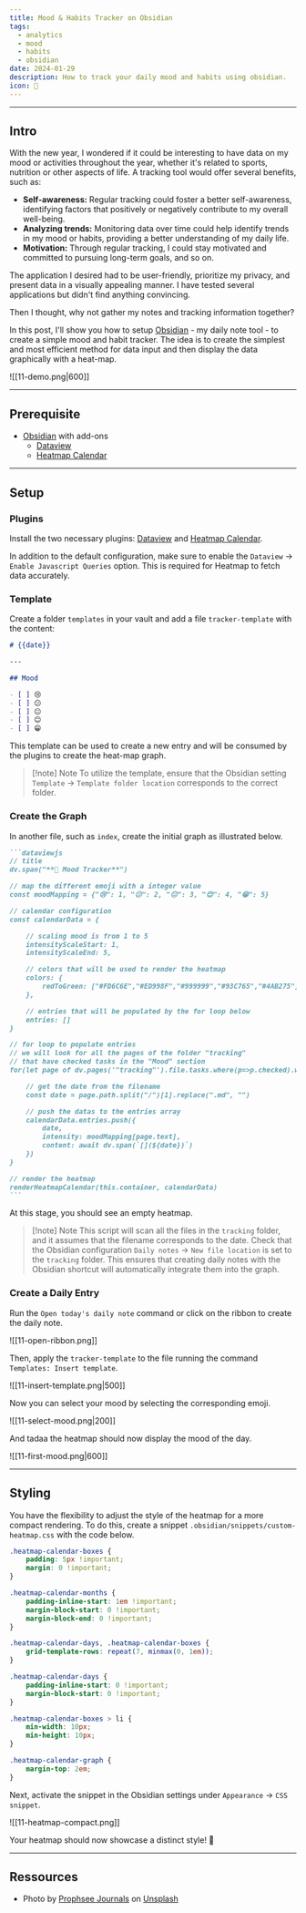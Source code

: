 ```yaml
---
title: Mood & Habits Tracker on Obsidian
tags:
  - analytics
  - mood
  - habits
  - obsidian
date: 2024-01-29
description: How to track your daily mood and habits using obsidian.
icon: 📅
---
```


---
## Intro

With the new year, I wondered if it could be interesting to have data on my mood or activities throughout the year, whether it's related to sports, nutrition or other aspects of life. A tracking tool would offer several benefits, such as:
- **Self-awareness:** Regular tracking could foster a better self-awareness, identifying factors that positively or negatively contribute to my overall well-being.
- **Analyzing trends:** Monitoring data over time could help identify trends in my mood or habits, providing a better understanding of my daily life.
- **Motivation:** Through regular tracking, I could stay motivated and committed to pursuing long-term goals, and so on.


The application I desired had to be user-friendly, prioritize my privacy, and present data in a visually appealing manner. I have tested several applications but didn't find anything convincing.

Then I thought, why not gather my notes and tracking information together?

In this post, I'll show you how to setup [Obsidian](https://obsidian.md/) - my daily note tool - to create a simple mood and habit tracker. The idea is to create the simplest and most efficient method for data input and then display the data graphically with a heat-map.

![[11-demo.png|600]]

---
## Prerequisite

- [Obsidian](https://obsidian.md/) with add-ons
	- [Dataview](https://github.com/blacksmithgu/obsidian-dataview)
	- [Heatmap Calendar](https://github.com/Richardsl/heatmap-calendar-obsidian)

---
## Setup

### Plugins

Install the two necessary plugins: [Dataview](https://github.com/blacksmithgu/obsidian-dataview) and [Heatmap Calendar](https://github.com/Richardsl/heatmap-calendar-obsidian).

In addition to the default configuration, make sure to enable the `Dataview` -> `Enable Javascript Queries` option. This is required for Heatmap to fetch data accurately.

### Template

Create a folder `templates` in your vault and add a file `tracker-template` with the content:

```md
# {{date}}

---

## Mood

- [ ] 😢
- [ ] 😕
- [ ] 😐
- [ ] 😊
- [ ] 😁

```

This template can be used to create a new entry and will be consumed by the plugins to create the heat-map graph.

> [!note] Note
> To utilize the template, ensure that the Obsidian setting `Template` -> `Template folder location` corresponds to the correct folder.

### Create the Graph

In another file, such as `index`, create the initial graph as illustrated below.


````md
```dataviewjs
// title
dv.span("**🙌 Mood Tracker**")

// map the different emoji with a integer value
const moodMapping = {"😢": 1, "😕": 2, "😐": 3, "😊": 4, "😁": 5}

// calendar configuration
const calendarData = {

	// scaling mood is from 1 to 5
	intensityScaleStart: 1,
	intensityScaleEnd: 5,

	// colors that will be used to render the heatmap
	colors: {
		redToGreen: ["#FD6C6E","#ED998F","#999999","#93C765","#4AB275"]
	},

	// entries that will be populated by the for loop below
	entries: []
}

// for loop to populate entries
// we will look for all the pages of the folder "tracking"
// that have checked tasks in the "Mood" section
for(let page of dv.pages('"tracking"').file.tasks.where(p=>p.checked).where(p=>String(p.section).includes("Mood"))){

	// get the date from the filename
	const date = page.path.split("/")[1].replace(".md", "")

	// push the datas to the entries array
    calendarData.entries.push({
        date,
		intensity: moodMapping[page.text],
		content: await dv.span(`[](${date})`)
    })
}

// render the heatmap
renderHeatmapCalendar(this.container, calendarData)
```
````

At this stage, you should see an empty heatmap.

>[!note] Note
>This script will scan all the files in the `tracking` folder, and it assumes that the filename corresponds to the date. Check that the Obsidian configuration `Daily notes` -> `New file location` is set to the `tracking` folder. This ensures that creating daily notes with the Obsidian shortcut will automatically integrate them into the graph.

### Create a Daily Entry

Run the `Open today's daily note` command or click on the ribbon to create the daily note.

![[11-open-ribbon.png]]

Then, apply the `tracker-template` to the file running the command `Templates: Insert template`.

![[11-insert-template.png|500]]

Now you can select your mood by selecting the corresponding emoji.

![[11-select-mood.png|200]]

And tadaa the heatmap should now display the mood of the day.

![[11-first-mood.png|600]]

---
## Styling

You have the flexibility to adjust the style of the heatmap for a more compact rendering. To do this, create a snippet `.obsidian/snippets/custom-heatmap.css` with the code below.

```css
.heatmap-calendar-boxes {
    padding: 5px !important;
    margin: 0 !important;
}

.heatmap-calendar-months {
    padding-inline-start: 1em !important;
    margin-block-start: 0 !important;
    margin-block-end: 0 !important;
}

.heatmap-calendar-days, .heatmap-calendar-boxes {
    grid-template-rows: repeat(7, minmax(0, 1em));
}

.heatmap-calendar-days {
    padding-inline-start: 0 !important;
    margin-block-start: 0 !important;
}

.heatmap-calendar-boxes > li {
    min-width: 10px;
    min-height: 10px;
}

.heatmap-calendar-graph {
    margin-top: 2em;
}

```

Next, activate the snippet in the Obsidian settings under `Appearance` -> `CSS snippet`.

![[11-heatmap-compact.png]]

Your heatmap should now showcase a distinct style! 🚀

---
## Ressources

- Photo by [Prophsee Journals](https://unsplash.com/@prophsee?utm_content=creditCopyText&utm_medium=referral&utm_source=unsplash) on [Unsplash](https://unsplash.com/photos/white-book-WI30grRfBnE?utm_content=creditCopyText&utm_medium=referral&utm_source=unsplash)